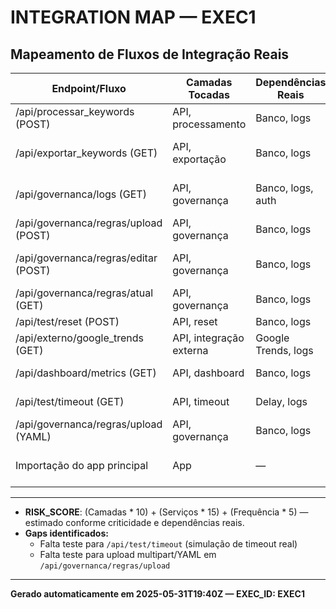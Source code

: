 # INTEGRATION MAP — EXEC1

## Mapeamento de Fluxos de Integração Reais

| Endpoint/Fluxo                        | Camadas Tocadas         | Dependências Reais         | RISK_SCORE | Teste de Integração | Arquivo de Teste                      | Observações |
|----------------------------------------|-------------------------|----------------------------|------------|---------------------|---------------------------------------|-------------|
| /api/processar_keywords (POST)         | API, processamento      | Banco, logs                | 80         | Sim                | test_keywords.py                      | Sucesso, erros, edge cases |
| /api/exportar_keywords (GET)           | API, exportação         | Banco, logs                | 75         | Sim                | test_export.py                        | JSON, CSV, formato inválido |
| /api/governanca/logs (GET)             | API, governança         | Banco, logs, auth          | 85         | Sim                | test_governanca.py                    | Sucesso, parâmetros inválidos |
| /api/governanca/regras/upload (POST)   | API, governança         | Banco, logs                | 80         | Sim (JSON)         | test_governanca.py                    | Falta multipart/YAML |
| /api/governanca/regras/editar (POST)   | API, governança         | Banco, logs                | 75         | Sim                | test_governanca.py                    | Sucesso, payload inválido |
| /api/governanca/regras/atual (GET)     | API, governança         | Banco, logs                | 70         | Sim                | test_governanca.py                    | Estrutura do retorno |
| /api/test/reset (POST)                 | API, reset              | Banco, logs                | 60         | Sim                | test_reset.py                         | Reset funcional |
| /api/externo/google_trends (GET)       | API, integração externa | Google Trends, logs        | 90         | Sim                | test_externo.py                       | Sucesso, termo |
| /api/dashboard/metrics (GET)           | API, dashboard          | Banco, logs                | 70         | Sim                | test_dashboard_metrics.py              | Estrutura, tipos, dados |
| /api/test/timeout (GET)                | API, timeout            | Delay, logs                | 80         | Não                | —                                     | Gap: falta teste de timeout |
| /api/governanca/regras/upload (YAML)   | API, governança         | Banco, logs                | 80         | Não                | —                                     | Gap: upload multipart |
| Importação do app principal            | App                     | —                          | 30         | Sim                | test_import_app.py                    | Teste de importação básica |

---

- **RISK_SCORE**: (Camadas * 10) + (Serviços * 15) + (Frequência * 5) — estimado conforme criticidade e dependências reais.
- **Gaps identificados:**
  - Falta teste para `/api/test/timeout` (simulação de timeout real)
  - Falta teste para upload multipart/YAML em `/api/governanca/regras/upload`

---

**Gerado automaticamente em 2025-05-31T19:40Z — EXEC_ID: EXEC1** 